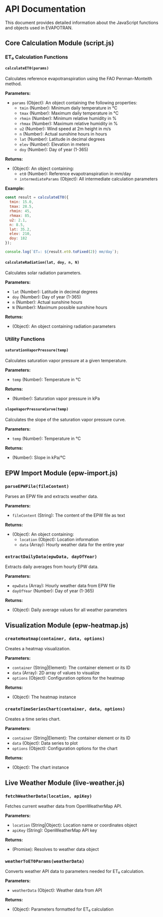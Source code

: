 # API Documentation

This document provides detailed information about the JavaScript functions and objects used in EVAPOTRAN.

## Core Calculation Module (script.js)

### ET₀ Calculation Functions

#### `calculateET0(params)`

Calculates reference evapotranspiration using the FAO Penman-Monteith method.

**Parameters:**
- `params` (Object): An object containing the following properties:
  - `tmin` (Number): Minimum daily temperature in °C
  - `tmax` (Number): Maximum daily temperature in °C
  - `rhmin` (Number): Minimum relative humidity in %
  - `rhmax` (Number): Maximum relative humidity in %
  - `u2` (Number): Wind speed at 2m height in m/s
  - `n` (Number): Actual sunshine hours in hours
  - `lat` (Number): Latitude in decimal degrees
  - `elev` (Number): Elevation in meters
  - `doy` (Number): Day of year (1-365)

**Returns:**
- (Object): An object containing:
  - `et0` (Number): Reference evapotranspiration in mm/day
  - `intermediateParams` (Object): All intermediate calculation parameters

**Example:**
```javascript
const result = calculateET0({
  tmin: 15.0,
  tmax: 28.5,
  rhmin: 45,
  rhmax: 85,
  u2: 2.1,
  n: 8.5,
  lat: 35.2,
  elev: 210,
  doy: 182
});

console.log(`ET₀: ${result.et0.toFixed(2)} mm/day`);
```

#### `calculateRadiation(lat, doy, n, N)`

Calculates solar radiation parameters.

**Parameters:**
- `lat` (Number): Latitude in decimal degrees
- `doy` (Number): Day of year (1-365)
- `n` (Number): Actual sunshine hours
- `N` (Number): Maximum possible sunshine hours

**Returns:**
- (Object): An object containing radiation parameters

### Utility Functions

#### `saturationVaporPressure(temp)`

Calculates saturation vapor pressure at a given temperature.

**Parameters:**
- `temp` (Number): Temperature in °C

**Returns:**
- (Number): Saturation vapor pressure in kPa

#### `slopeVaporPressureCurve(temp)`

Calculates the slope of the saturation vapor pressure curve.

**Parameters:**
- `temp` (Number): Temperature in °C

**Returns:**
- (Number): Slope in kPa/°C

## EPW Import Module (epw-import.js)

### `parseEPWFile(fileContent)`

Parses an EPW file and extracts weather data.

**Parameters:**
- `fileContent` (String): The content of the EPW file as text

**Returns:**
- (Object): An object containing:
  - `location` (Object): Location information
  - `data` (Array): Hourly weather data for the entire year

### `extractDailyData(epwData, dayOfYear)`

Extracts daily averages from hourly EPW data.

**Parameters:**
- `epwData` (Array): Hourly weather data from EPW file
- `dayOfYear` (Number): Day of year (1-365)

**Returns:**
- (Object): Daily average values for all weather parameters

## Visualization Module (epw-heatmap.js)

### `createHeatmap(container, data, options)`

Creates a heatmap visualization.

**Parameters:**
- `container` (String|Element): The container element or its ID
- `data` (Array): 2D array of values to visualize
- `options` (Object): Configuration options for the heatmap

**Returns:**
- (Object): The heatmap instance

### `createTimeSeriesChart(container, data, options)`

Creates a time series chart.

**Parameters:**
- `container` (String|Element): The container element or its ID
- `data` (Object): Data series to plot
- `options` (Object): Configuration options for the chart

**Returns:**
- (Object): The chart instance

## Live Weather Module (live-weather.js)

### `fetchWeatherData(location, apiKey)`

Fetches current weather data from OpenWeatherMap API.

**Parameters:**
- `location` (String|Object): Location name or coordinates object
- `apiKey` (String): OpenWeatherMap API key

**Returns:**
- (Promise): Resolves to weather data object

### `weatherToET0Params(weatherData)`

Converts weather API data to parameters needed for ET₀ calculation.

**Parameters:**
- `weatherData` (Object): Weather data from API

**Returns:**
- (Object): Parameters formatted for ET₀ calculation